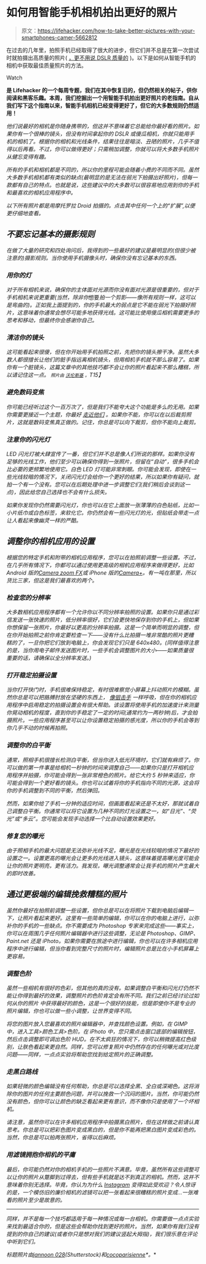 # 如何用智能手机相机拍出更好的照片

> 原文：<https://lifehacker.com/how-to-take-better-pictures-with-your-smartphones-camer-5662812>

在过去的几年里，拍照手机已经取得了很大的进步，但它们并不总是在第一次尝试时就拍摄出高质量的照片( [，更不用说 DSLR 质量的](https://lifehacker.com/the-differences-between-a-dslr-and-smartphone-camera-i-1540339341) )。以下是如何从智能手机的相机中获取最佳质量照片的方法。

Watch

[](http://lifehacker.com/tag/blast-from-the-past)**是 Lifehacker 的一个每周专题，我们在其中恢复旧的，但仍然相关的帖子，供你阅读和黑客乐趣。本周，我们挖掘出一个用智能手机拍出更好照片的老指南。自从我们写下这个指南以来，智能手机相机已经变得更好了，但它的大多数规则仍然适用！**

*他们说最好的相机是你随身携带的，但这并不意味着它总能给你最好看的照片。如果你有一个很棒的镜头，但没有时间拿起你的 DSLR 或傻瓜相机，你就只能用手机的相机了。根据你的相机和光线条件，结果往往是暗淡、丑陋的照片，几乎不值得以后再看。不过，你可以做得更好；只需稍加调整，你就可以将大多数手机照片从健忘变得有趣。*

*所有的手机和相机都是不同的，所以你的里程可能会随着小费的不同而不同。虽然大多数手机相机都有类似的缺点(最明显的是无法在弱光下拍摄出好照片)，但每一款都有自己的特点。也就是说，这些建议中的大多数可以很容易地应用到你的手机和最喜欢的相机应用程序中。*

*以下所有照片都是用摩托罗拉 Droid 拍摄的。点击其中任何一个上的“扩展”,以便更仔细地查看。*

## *不要忘记基本的摄影规则*

*在做了大量的研究和四处询问后，我得到的一些最好的建议是最明显的(但很少被注意的)摄影规则。当你使用手机摄像头时，确保你没有忘记基本的东西。*

### *用你的灯*

*对于所有相机来说，确保你的主体面对光源而你没有面对光源是很重要的，但对于手机相机来说更重要(当然，除非你*想要*拍一个剪影——像所有规则一样，这可以是弯曲的)。正如我上面提到的，你的手机最大的弱点是它不能在弱光下拍摄好照片，这意味着你通常会想尽可能多地获得光线。这可能比使用傻瓜相机需要更多的思考和移动，但最终你会感谢你自己。*

### *清洁你的镜头*

*这可能看起来很傻，但在你开始用手机拍照之前，先把你的镜头擦干净。虽然大多数人都很擅长让他们的脏手指远离相机镜头，但用相机手机就不那么容易了。如果你有一个脏镜头，这篇文章中的其他技巧都不会让你的照片看起来不那么糟糕，所以请记住这一点。 *<small>照片由</small>* [*<small>沃伦斯基</small>*](https://www.flickr.com/photos/warrenski/4916761809) *<small>。</small>T15】**

### *避免数码变焦*

*你可能已经听过这个一百万次了，但是我们不能夸大这个功能是多么的无用。如果你需要更接近一个主题，你最好 [走近他们](https://lifehacker.com/step-closer-instead-of-cropping-for-more-interesting-ph-5465186) 。如果你不能，你可以在以后裁剪照片，这就是数码变焦真正做的。记住，你总是可以向下裁剪，但你不能向上裁剪。*

### *注意你的闪光灯*

*LED 闪光灯被大肆宣传了一番，但它们并不总是像人们所说的那样。如果你没有足够的光线工作，他们至少可以确保你得到一张照片，但留在“自动”，很多手机会比必要的更频繁地使用它。白色 LED 灯可能非常刺眼。你可能会发现，即使在一些光线较暗的情况下，关闭闪光灯会给你一个更好的结果，所以如果你有疑问，就拍一个有一个没有。您可以在后期处理中进一步调整它们(我们稍后会谈到这一点)，因此给您自己选择也不会有什么损失。*

*如果你发现你仍然需要闪光灯，你也可以在它上面放一张薄薄的白色贴纸，比如一小片纸巾或白色标签，来软化它。你仍然会有一些闪光灯的光，但贴纸会带走一点让人看起来像幽灵一样的严酷。*

## *调整你的相机应用的设置*

*根据您的特定手机和附带的相机应用程序，您可以在拍照前调整一些设置。不过，在几乎所有情况下，你都可以通过使用更高级的相机应用程序来做得更好，比如 Android 版的[Camera zoom FX](https://lifehacker.com/the-best-camera-app-for-android-5821240)或 iPhone 版的[Camera+](http://lifehacker.com/the-best-camera-app-for-iphone-5820862)。有一吨在那里，所以货比三家，但这是我们最喜欢的两个。*

### *检查您的分辨率*

*大多数相机应用程序都有一个允许你以不同分辨率拍照的设置。如果你只是通过彩信发送一张快速的照片，低分辨率很好，它们会更快地保存到你的手机上，但如果你想保留一张照片，你最好以更高的分辨率拍摄。这是一个简单而明显的调整，但在你开始拍照之前你肯定要检查一下——没有什么比拍摄一堆非常酷的照片更糟糕的了，一旦你把它们放到电脑上，你会发现它们只是 640x480。(同样值得注意的是，当你用电子邮件发送图片时，一些手机会调整图片的大小——如果质量很重要的话，请确保以全分辨率发送。)*

### *打开稳定拍摄设置*

*当你打开快门时，手机很难保持稳定，有时很难察觉小屏幕上抖动照片的模糊。虽然你总是可以把胳膊肘放在坚硬的东西上， [像狙击手](https://lifehacker.com/breathe-like-a-sniper-to-take-better-photos-in-low-ligh-5370412) 一样呼吸，但在你的相机应用程序中启用稳定的拍摄设置会有很大帮助。该设置将使用手机的加速度计来测量你晃动相机的程度，直到你的手稳定了一定的时间(通常约为一两秒钟)后，才会拍摄照片。一些应用程序甚至可以让你设置稳定拍摄的感光度，所以你的手机会等到你几乎不动的时候再拍照。*

### *调整你的白平衡*

*通常，照相手机很擅长检测白平衡，但当你进入低光环境时，它们就有麻烦了。你可以做的第一件事是给相机一秒钟的时间来调整自己——如果你只是打开相机应用程序并拍摄，你可能会得到一张非常橙色的照片。给它大约 5 秒钟来适应，你可能会得到一个更好看的镜头。你也可以试着将你的手机指向不同的光源，这会将你的手机调整到不同的平衡，然后弹回。*

*然而，如果你给了手机一分钟的适应时间，但画面看起来还是不太好，那就试着自己调整白平衡。你通常可以将它设置为几种不同的灯光设置之一，如“日光”、“荧光”或“多云”。您可能会发现手动选择一个比自动设置效果更好。*

### *修复您的曝光*

*由于照相手机的最大问题是无法弥补光线不足，曝光是在光线较暗的情况下最好的设置之一。设置更高的曝光会让更多的光线进入镜头，这意味着提高曝光度可能会让你的照片更明亮，更有活力。我发现，曝光调整通常会让我手机的照片产生最大的即时改善。*

## *通过更极端的编辑挽救糟糕的照片*

*虽然你最好在拍照前调整一些设置，但你总是可以在将照片下载到电脑后编辑一下，让照片看起来更好。这里有一些简单的编辑，你可以在你的电脑上进行，以弥补你的手机的一些缺点。你不需要成为 Photoshop 专家来完成这些——事实上，你可以在周围几乎任何照片编辑器中进行这些调整，无论是 Photoshop、GIMP、Paint.net 还是 iPhoto。如果你需要在旅途中进行编辑，你也可以在许多相机应用程序中进行编辑，但当你看到完整尺寸的照片时，编辑照片总是比在小手机屏幕上更容易。*

### *调整色阶*

*虽然一些相机有很好的色彩，但其他的真的没有。如果调整白平衡和闪光灯仍然不能让你得到最好的效果，调整照片的色阶肯定会有所不同。我们之前已经讨论过如何从你的照片 中获得最好的颜色，这是一个很好的技能，但是即使你不是专业的照片编辑，你也可以做一些小调整，让世界变得不同。*

*将您的图片放入您最喜欢的照片编辑器中，并查找颜色设置。例如，在 GIMP 中，进入工具>颜色工具>色阶。在 iPhoto 中，您只需点击窗口底部的编辑按钮，然后点击调整即可调出色阶 HUD。在不太疯狂的情况下，你可以稍微提高红色级别，让肤色看起来更自然。同样，您可以修复照片中仍然存在的任何曝光或对比度问题——同样，一点点实验将帮助您找到给定照片的正确调整。*

### *走黑白路线*

*如果轻微的颜色编辑没有任何帮助，你总是可以选择全黑、全白或深褐色。这将消除你的图片的任何主要颜色问题，并可以挽救一个沉闷的图片。当然，你可能仍然没有颜色，但你可以让颜色的缺乏看起来更有意识，而不像你只是使用了一个坏相机。*

*请注意，虽然你可以在许多相机应用程序中拍摄黑白照片，但在这样做之前请认真思考。你总是可以把彩色图片变成黑白的，但是你不能再把黑白图片变成彩色的。当然，你总是可以拍两张照片，省得以后麻烦。*

### *用滤镜拥抱你相机的平庸*

*最后，你可能仍然对你的相机手机的一些照片不满意。毕竟，虽然所有这些调整可以让你的照片从蹩脚到过得去，但有些手机就是达不到真正的相机。然而，这并不意味着你别无选择。毕竟，你认为为什么 [Instagram](http://instagram.com) 变得如此受欢迎？令人惊讶的是，一个模仿旧的廉价相机的滤镜可以把一张看起来很糟糕的照片变成...一张难看的照片至少是故意的。*

* * *

*同样，并不是每一个技巧都适用于每一种情况或每一台相机。你需要做一点点实验来找到最适合你的，但是这些会帮助你找到更好的照片。当然，如果你有我们没有提到的你自己的建议(或者你只是想对我们的建议竖起大拇指)，我们很乐意在评论中听到它们。*

**标题照片由*[*jannoon 028*](http://www.shutterstock.com/pic.mhtml?id=74444419)*(Shutterstock)和*[*cocoparisienne*](http://pixabay.com/en/fog-autumn-forest-nature-plant-258237/)*。**